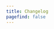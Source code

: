 ```yaml
---
title: Changelog
pagefind: false
---
```









































































